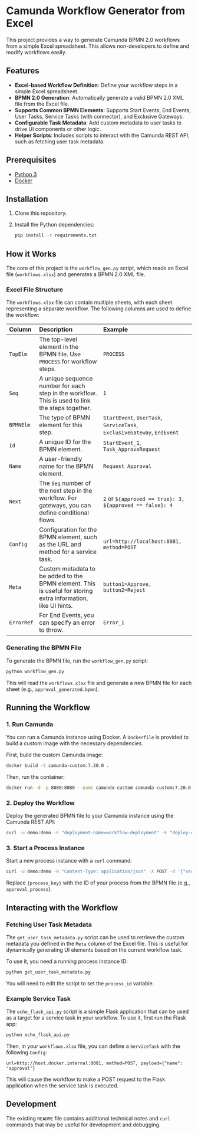# Camunda Workflow Generator from Excel

This project provides a way to generate Camunda BPMN 2.0 workflows from a simple Excel spreadsheet. This allows non-developers to define and modify workflows easily.

## Features

*   **Excel-based Workflow Definition**: Define your workflow steps in a simple Excel spreadsheet.
*   **BPMN 2.0 Generation**: Automatically generate a valid BPMN 2.0 XML file from the Excel file.
*   **Supports Common BPMN Elements**: Supports Start Events, End Events, User Tasks, Service Tasks (with connector), and Exclusive Gateways.
*   **Configurable Task Metadata**: Add custom metadata to user tasks to drive UI components or other logic.
*   **Helper Scripts**: Includes scripts to interact with the Camunda REST API, such as fetching user task metadata.

## Prerequisites

*   [Python 3](https://www.python.org/downloads/)
*   [Docker](https://www.docker.com/products/docker-desktop)

## Installation

1.  Clone this repository.
2.  Install the Python dependencies:

    ```bash
    pip install -r requirements.txt
    ```

## How it Works

The core of this project is the `workflow_gen.py` script, which reads an Excel file (`workflows.xlsx`) and generates a BPMN 2.0 XML file.

### Excel File Structure

The `workflows.xlsx` file can contain multiple sheets, with each sheet representing a separate workflow. The following columns are used to define the workflow:

| Column      | Description                                                                                                                            | Example                                                              |
| :---------- | :------------------------------------------------------------------------------------------------------------------------------------- | :------------------------------------------------------------------- |
| `TopElm`    | The top-level element in the BPMN file. Use `PROCESS` for workflow steps.                                                              | `PROCESS`                                                            |
| `Seq`       | A unique sequence number for each step in the workflow. This is used to link the steps together.                                       | `1`                                                                  |
| `BPMNElm`   | The type of BPMN element for this step.                                                                                                | `StartEvent`, `UserTask`, `ServiceTask`, `ExclusiveGateway`, `EndEvent` |
| `Id`        | A unique ID for the BPMN element.                                                                                                      | `StartEvent_1`, `Task_ApproveRequest`                                |
| `Name`      | A user-friendly name for the BPMN element.                                                                                             | `Request Approval`                                                   |
| `Next`      | The `Seq` number of the next step in the workflow. For gateways, you can define conditional flows.                                     | `2` or `${approved == true}: 3, ${approved == false}: 4`             |
| `Config`    | Configuration for the BPMN element, such as the URL and method for a service task.                                                     | `url=http://localhost:8081, method=POST`                             |
| `Meta`      | Custom metadata to be added to the BPMN element. This is useful for storing extra information, like UI hints.                          | `button1=Approve, button2=Reject`                                    |
| `ErrorRef`  | For End Events, you can specify an error to throw.                                                                                     | `Error_1`                                                            |

### Generating the BPMN File

To generate the BPMN file, run the `workflow_gen.py` script:

```bash
python workflow_gen.py
```

This will read the `workflows.xlsx` file and generate a new BPMN file for each sheet (e.g., `approval_generated.bpmn`).

## Running the Workflow

### 1. Run Camunda

You can run a Camunda instance using Docker. A `Dockerfile` is provided to build a custom image with the necessary dependencies.

First, build the custom Camunda image:

```bash
docker build -t camunda-custom:7.20.0 .
```

Then, run the container:

```bash
docker run -d -p 8080:8080 --name camunda-custom camunda-custom:7.20.0
```

### 2. Deploy the Workflow

Deploy the generated BPMN file to your Camunda instance using the Camunda REST API:

```bash
curl -u demo:demo -F "deployment-name=workflow-deployment" -F "deploy-changed-only=true" -F "workflow.bpmn=@approval_generated.bpmn" http://localhost:8080/engine-rest/deployment/create
```

### 3. Start a Process Instance

Start a new process instance with a `curl` command:

```bash
curl -u demo:demo -H "Content-Type: application/json" -X POST -d '{"variables": {}}' http://localhost:8080/engine-rest/process-definition/key/{process_key}/start
```

Replace `{process_key}` with the ID of your process from the BPMN file (e.g., `approval_process`).

## Interacting with the Workflow

### Fetching User Task Metadata

The `get_user_task_metadata.py` script can be used to retrieve the custom metadata you defined in the `Meta` column of the Excel file. This is useful for dynamically generating UI elements based on the current workflow task.

To use it, you need a running process instance ID:

```bash
python get_user_task_metadata.py
```

You will need to edit the script to set the `process_id` variable.

### Example Service Task

The `echo_flask_api.py` script is a simple Flask application that can be used as a target for a service task in your workflow. To use it, first run the Flask app:

```bash
python echo_flask_api.py
```

Then, in your `workflows.xlsx` file, you can define a `ServiceTask` with the following `Config`:

`url=http://host.docker.internal:8081, method=POST, payload={"name": "approval"}`

This will cause the workflow to make a POST request to the Flask application when the service task is executed.

## Development

The existing `README` file contains additional technical notes and `curl` commands that may be useful for development and debugging.
